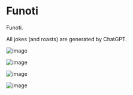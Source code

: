 # Funoti

Funoti.

All jokes (and roasts) are generated by ChatGPT.

![image](https://github.com/user-attachments/assets/5aaf2bf7-c89f-4abb-94de-60b1cfb45abb)

![image](https://github.com/user-attachments/assets/7d2b8926-b40e-4880-84e8-838372dd8ed2)

![image](https://github.com/user-attachments/assets/03030432-8534-48e8-95cc-fa77612d58b5)

![image](https://github.com/user-attachments/assets/99960906-a750-479c-8954-e31a4d989ebf)
